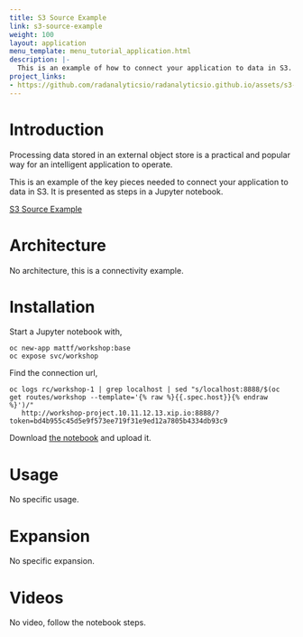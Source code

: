 ```yaml
---
title: S3 Source Example
link: s3-source-example
weight: 100
layout: application
menu_template: menu_tutorial_application.html
description: |-
  This is an example of how to connect your application to data in S3.
project_links:
- https://github.com/radanalyticsio/radanalyticsio.github.io/assets/s3-source-example
---
```


<h1 id="introduction">Introduction</h1>

Processing data stored in an external object store is a practical and
popular way for an intelligent application to operate.

This is an example of the key pieces needed to connect your
application to data in S3. It is presented as steps in a Jupyter
notebook.

[S3 Source Example](https://github.com/radanalyticsio/radanalyticsio.github.io/assets/s3-source-example/s3-source-example.ipynb)

<h1 id="architecture">Architecture</h1>

No architecture, this is a connectivity example.

<h1 id="installation">Installation</h1>

Start a Jupyter notebook with,

```
oc new-app mattf/workshop:base
oc expose svc/workshop
```

Find the connection url,

```
oc logs rc/workshop-1 | grep localhost | sed "s/localhost:8888/$(oc get routes/workshop --template='{% raw %}{{.spec.host}}{% endraw %}')/"
   http://workshop-project.10.11.12.13.xip.io:8888/?token=bd4b955c45d5e9f573ee719f31e9ed12a7805b4334db93c9
```

Download [the notebook](https://github.com/radanalyticsio/radanalyticsio.github.io/assets/s3-source-example/s3-source-example.ipynb) and upload it.

<h1 id="usage">Usage</h1>

No specific usage.

<h1 id="expansion">Expansion</h1>

No specific expansion.

<h1 id="videos">Videos</h1>

No video, follow the notebook steps.
